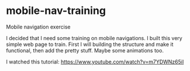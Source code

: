 # mobile-nav-training
Mobile navigation exercise

I decided that I need some training on mobile navigations. I built this very simple web page to train. 
First I will building the structure and make it functional, then add the pretty stuff. Maybe some animations too.

I watched this tutorial: https://www.youtube.com/watch?v=m7YDWNz65iI 

